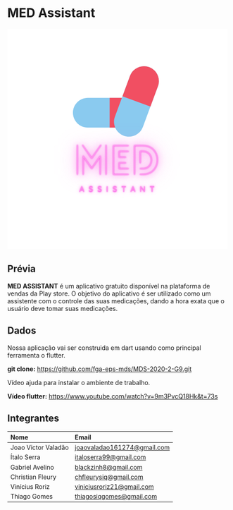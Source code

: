 # MED Assistant

![teste](imagens/medassistantBRANCO.png)

## Prévia

<b>MED ASSISTANT</b> é um aplicativo gratuito disponível na 
plataforma de vendas da Play store. O objetivo do aplicativo é 
ser utilizado como um assistente com o controle das suas 
medicações, dando a hora exata que o usuário deve tomar suas 
medicações.

## Dados

Nossa aplicação vai ser construida em dart usando como principal ferramenta o flutter.

<b>git clone:</b> https://github.com/fga-eps-mds/MDS-2020-2-G9.git

Vídeo ajuda para instalar o ambiente de trabalho.

<b>Vídeo flutter:</b> https://www.youtube.com/watch?v=9m3PvcQ18Hk&t=73s

## Integrantes

|**Nome**|**Email**|
|:-|:-|
Joao Victor Valadão|joaovaladao161274@gmail.com
Ítalo Serra|italoserra99@gmail.com
Gabriel Avelino|	blackzinh8@gmail.com
Christian Fleury|	chfleurysiq@gmail.com
Vinícius Roriz|viniciusroriz21@gmail.com
Thiago Gomes|	thiagosiqgomes@gmail.com
